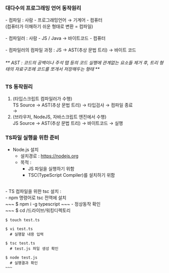 <h3>대다수의 프로그래밍 언어 동작원리</h3>
- 컴파일 : 사람 - 프로그래밍언어 → 기계어 - 컴퓨터 <br>
(컴퓨터가 이해하기 쉬운 형태로 변환 = 컴파일)
<br><br>
- 컴파일러 : 사람 - JS / Java → 바이트코드 - 컴퓨터
<br><br>
- 컴파일러의 컴파일 과정 : JS → AST(추상 문법 트리) → 바이트 코드
 <h6>** AST : 코드의 공백이나 주석 탭 등의 코드 실행에 관계없는 요소들 제거 후, 트리 형태의 자료구조에 코드를 쪼개서 저장해두는 형태 **</h6>

<h3>TS 동작원리</h3>

1. (타입스크립트 컴파일러가 수행) <br>
   TS Source → AST(추상 문법 트리) → 타입검사 → 컴파일 종료 <br>
   → <br>
2. (브라우저, NodeJS, 자바스크립트 엔진에서 수행) <br>
   JS Source → AST(추상 문법 트리) → 바이트코드 → 실행 <br>

<h3>TS파일 실행을 위한 준비</h3>

- Node.js 설치<br>
  - 설치경로 : https://nodejs.org<br>
  - 목적 :<br>
    - JS 파일을 실행하기 위함<br>
    - TSC(TypeScript Compiler)를 설치하기 위함<br> 
<br> 
- TS 컴파일을 위한 tsc 설치 :<br> 
  - npm 명령어로 tsc 전역에 설치<br>
    ~~~
    $ npm i -g typescript
    ~~~
  - 정상동작 확인<br>
    ~~~
    $ cd /드라이브/워킹디렉토리
    
    $ touch test.ts
    
    $ vi test.ts
      # 실행할 내용 입력
    
    $ tsc test.ts
      # test.js 파일 생성 확인
    
    $ node test.js
      # 실행결과 확인 
    ~~~